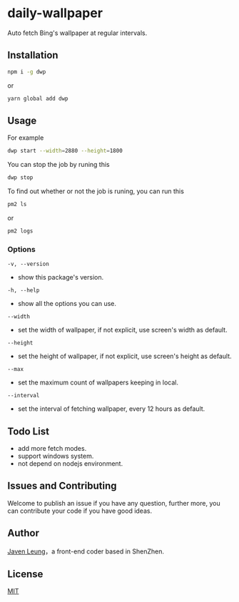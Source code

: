 # daily-wallpaper

Auto fetch Bing's wallpaper at regular intervals.

## Installation

```bash
npm i -g dwp
```

or

```bash
yarn global add dwp
```

## Usage

For example

```bash
dwp start --width=2880 --height=1800
```

You can stop the job by runing this

```bash
dwp stop
```

To find out whether or not the job is runing, you can run this

```bash
pm2 ls
```

or

```bash
pm2 logs
```

### Options

`-v, --version`

-   show this package's version.

`-h, --help`

-   show all the options you can use.

`--width`

-   set the width of wallpaper, if not explicit, use screen's width as default.

`--height`

-   set the height of wallpaper, if not explicit, use screen's height as default.

`--max`

-   set the maximum count of wallpapers keeping in local.

`--interval`

-   set the interval of fetching wallpaper, every 12 hours as default.

## Todo List

-   add more fetch modes.
-   support windows system.
-   not depend on nodejs environment.

## Issues and Contributing

Welcome to publish an issue if you have any question, further more, you can contribute your code if you have good ideas.

## Author

[Javen Leung](https://github.com/avennn)，a front-end coder based in ShenZhen.

## License

[MIT](./LICENSE)
